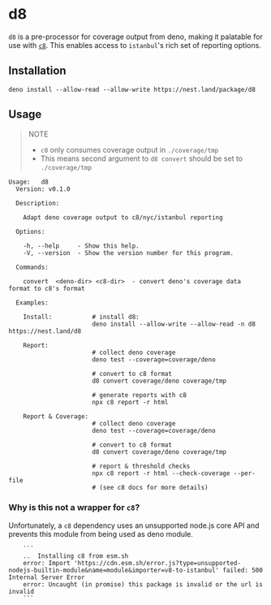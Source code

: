 # d8

`d8` is a pre-processor for coverage output from deno, making it palatable for use with [`c8`](https://github.com/bcoe/c8). This enables access to `istanbul`'s rich set of reporting options.

## Installation

`deno install --allow-read --allow-write https://nest.land/package/d8`

## Usage


> NOTE
>
> - `c8` only consumes coverage output in `./coverage/tmp`
> - This means second argument to `d8 convert` should be set to `./coverage/tmp`


```
Usage:   d8
  Version: v0.1.0

  Description:

    Adapt deno coverage output to c8/nyc/istanbul reporting

  Options:

    -h, --help     - Show this help.
    -V, --version  - Show the version number for this program.

  Commands:

    convert  <deno-dir> <c8-dir>  - convert deno's coverage data format to c8's format

  Examples:

    Install:           # install d8:
                       deno install --allow-write --allow-read -n d8 https://nest.land/d8

    Report:
                       # collect deno coverage
                       deno test --coverage=coverage/deno

                       # convert to c8 format
                       d8 convert coverage/deno coverage/tmp

                       # generate reports with c8
                       npx c8 report -r html

    Report & Coverage:
                       # collect deno coverage
                       deno test --coverage=coverage/deno

                       # convert to c8 format
                       d8 convert coverage/deno coverage/tmp

                       # report & threshold checks
                       npx c8 report -r html --check-coverage --per-file
                       # (see c8 docs for more details)
```

### Why is this not a wrapper for `c8`?

Unfortunately, a `c8` dependency uses an unsupported node.js core API and prevents
this module from being used as deno module.

        ```
        ..  Installing c8 from esm.sh
        error: Import 'https://cdn.esm.sh/error.js?type=unsupported-nodejs-builtin-module&name=module&importer=v8-to-istanbul' failed: 500 Internal Server Error
        error: Uncaught (in promise) this package is invalid or the url is invalid
        ```
